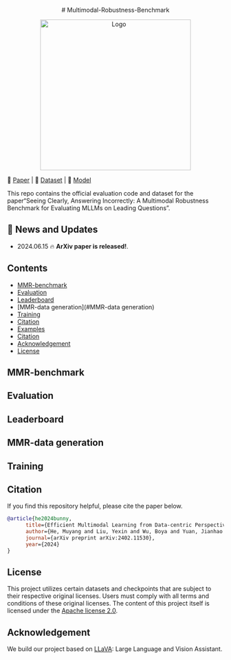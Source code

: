 <p align="center">
  # Multimodal-Robustness-Benchmark
</p>

<p align="center">
  <img src="./icon.png" alt="Logo" width="350">
</p>

📖 [Paper](https://arxiv.org/abs/2402.11530) | 🤖 [Dataset](https://www.modelscope.cn/datasets/BoyaWu10/Bunny-v1.0-data) | 🤗 [Model](https://huggingface.co/BAAI/Bunny-v1_0-3B) 

This repo contains the official evaluation code and dataset for the paper“Seeing Clearly, Answering Incorrectly: A Multimodal Robustness Benchmark for Evaluating MLLMs on Leading Questions”.

## 🚀 News and Updates

* 2024.06.15 🔥 **ArXiv paper is released!**.

## Contents
- [MMR-benchmark](#MMR-benchmark)
- [Evaluation](#Evaluation)
- [Leaderboard](#Leaderboard)
- [MMR-data generation](#MMR-data generation)
- [Training](#Training)
- [Citation](#Citation)
- [Examples](#examples)
- [Citation](#citation)
- [Acknowledgement](#acknowledgement)
- [License](#license)

## MMR-benchmark
## Evaluation
## Leaderboard
## MMR-data generation
## Training
## Citation
If you find this repository helpful, please cite the paper below.

```bibtex
@article{he2024bunny,
      title={Efficient Multimodal Learning from Data-centric Perspective}, 
      author={He, Muyang and Liu, Yexin and Wu, Boya and Yuan, Jianhao and Wang, Yueze and Huang, Tiejun and Zhao, Bo},
      journal={arXiv preprint arXiv:2402.11530},
      year={2024}
}
```

## License
This project utilizes certain datasets and checkpoints that are subject to their respective original licenses. Users must comply with all terms and conditions of these original licenses.
The content of this project itself is licensed under the [Apache license 2.0](./LICENSE).

## Acknowledgement

We build our project based on [LLaVA](https://github.com/haotian-liu/LLaVA): Large Language and Vision Assistant.
